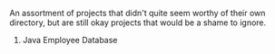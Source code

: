 An assortment of projects that didn't quite seem worthy of their own
directory, but are still okay projects that would be a shame to ignore.

1. Java Employee Database
